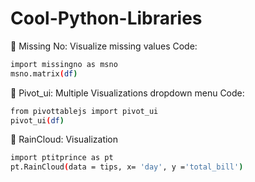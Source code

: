 # Cool-Python-Libraries

🔸 Missing No: Visualize missing values
        Code:
```sh
import missingno as msno
msno.matrix(df)
```

🔸 Pivot_ui: Multiple Visualizations dropdown menu
        Code:
```sh
from pivottablejs import pivot_ui
pivot_ui(df)
```

🔸 RainCloud: Visualization
```sh
import ptitprince as pt
pt.RainCloud(data = tips, x= 'day', y ='total_bill')
```
